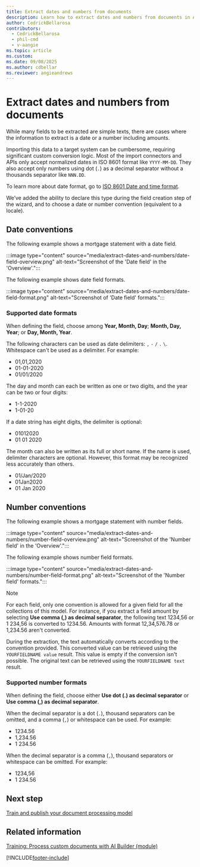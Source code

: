 ```yaml
---
title: Extract dates and numbers from documents
description: Learn how to extract dates and numbers from documents in AI Builder.
author: CedrickBellarosa
contributors:
  - CedrickBellarosa
  - phil-cmd
  - v-aangie
ms.topic: article
ms.custom: 
ms.date: 09/08/2025
ms.author: cdbellar
ms.reviewer: angieandrews
---
```


# Extract dates and numbers from documents

While many fields to be extracted are simple texts, there are cases where the information to extract is a date or a number including amounts.

Importing this data to a target system can be cumbersome, requiring significant custom conversion logic. Most of the import connectors and APIs only accept normalized dates in ISO 8601 format like `YYYY-MM-DD`. They also accept only numbers using dot (`.`) as a decimal separator without a thousands separator like `NNN.DD`.

To learn more about date format, go to [ISO 8601 Date and time format](https://www.iso.org/iso-8601-date-and-time-format.html).

We’ve added the ability to declare this type during the field creation step of the wizard, and to choose a date or number convention (equivalent to a locale).

## Date conventions

The following example shows a mortgage statement with a date field.

:::image type="content" source="media/extract-dates-and-numbers/date-field-overview.png" alt-text="Screenshot of the 'Date field' in the 'Overview'.":::

The following example shows date field formats.

:::image type="content" source="media/extract-dates-and-numbers/date-field-format.png" alt-text="Screenshot of 'Date field' formats.":::

### Supported date formats

When defining the field, choose among **Year, Month, Day**; **Month, Day, Year**; or **Day, Month, Year**.

The following characters can be used as date delimiters: `,` `-`  `/` `.` `\`. Whitespace can't be used as a delimiter. For example:
- 01,01,2020
- 01-01-2020
- 01/01/2020

The day and month can each be written as one or two digits, and the year can be two or four digits:

- 1-1-2020
- 1-01-20

If a date string has eight digits, the delimiter is optional:

- 01012020
- 01 01 2020

The month can also be written as its full or short name. If the name is used, delimiter characters are optional. However, this format may be recognized less accurately than others.

- 01/Jan/2020
- 01Jan2020
- 01 Jan 2020

## Number conventions

The following example shows a mortgage statement with number fields.

:::image type="content" source="media/extract-dates-and-numbers/number-field-overview.png" alt-text="Screenshot of the 'Number field' in the 'Overview'.":::

The following example shows number field formats.

:::image type="content" source="media/extract-dates-and-numbers/number-field-format.png" alt-text="Screenshot of the 'Number field' formats.":::

 > [!NOTE]
 > For each field, only one convention is allowed for a given field for all the collections of this model. For instance, if you extract a field amount by selecting **Use comma (,) as decimal separator**, the following text 1234,56 or 1 234,56 is converted to 1234.56. Amounts with format 12,34,576.78 or 1,234.56 aren't converted.

During the extraction, the text automatically converts according to the convention provided. This converted value can be retrieved using the `YOURFIELDNAME value` result. This value is empty if the conversion isn't possible. The original text can be retrieved using the `YOURFIELDNAME text` result.

### Supported number formats

When defining the field, choose either **Use dot (.) as decimal separator** or **Use comma (,) as decimal separator**.

When the decimal separator is a dot (`.`), thousand separators can be omitted, and a comma (`,`) or whitespace can be used. For example:

- 1234.56
- 1,234.56
- 1 234.56

When the decimal separator is a comma (`,`), thousand separators or whitespace can be omitted. For example:

- 1234,56
- 1 234.56

## Next step

[Train and publish your document processing model](form-processing-train.md)

## Related information

[Training: Process custom documents with AI Builder (module)](/training/modules/get-started-with-form-processing/)

[!INCLUDE[footer-include](includes/footer-banner.md)]
